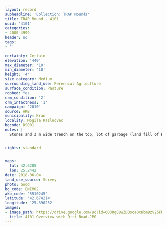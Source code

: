 ```yaml
---
layout: record
subheadline: 'Collection: TRAP Mounds'
title: TRAP Mound - 4101
uuid: '4101'
categories:
- 4000-4999
header: no
tags:
- ''

certainty: Certain
elevation: '440'
max_diameter: '10'
min_diameter: '10'
height: '4'
size_category: Medium
surrounding_land_use: Perennial Agriculture
surface_condition: Pasture
robbed: Yes
crm_condition: '2'
crm_intactness: '1'
campaign: '2010'
source: AKB
municipality: Kran
locality: Mogila Razluovec
bgcode: DS001
notes: |-
  Stones and 3 m wide trench on the top, lot of garbage (land fill of Enina), in triangle of 3 roads.


rights: standard


maps:
  lat: 42.6285
  lon: 25.2442
date: 2018-06-04
land_use_source: Survey
photo: Good
bg_code: ENIM02
akb_code: '5510245'
latitude: '42.674214'
longitude: '25.390252'
images:
- image_path: https://drive.google.com/uc?id=0B3Rg88wZDQsca0xHbm9zV25FNHc
  title: 4101_Overview_with_Dirt_Road.JPG
---
```

